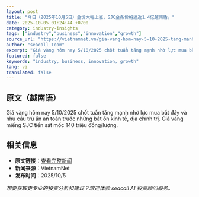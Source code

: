 ```yaml
---
layout: post
title: "今日（2025年10月5日）金价大幅上涨，SJC金条价格逼近1.4亿越南盾。"
date: 2025-10-05 01:24:44 +0700
category: industry-insights
tags: ["industry","business","innovation","growth"]
source_url: "https://vietnamnet.vn/gia-vang-hom-nay-5-10-2025-tang-manh-vang-mieng-sjc-tien-gan-140-trieu-dong-2449227.html"
author: "seacall Team"
excerpt: "Giá vàng hôm nay 5/10/2025 chốt tuần tăng mạnh nhờ lực mua bắt đáy và nhu cầu trú ẩn an toàn trước những bất ổn kinh tế, địa chính trị. Giá vàng miếng SJC tiến sát mốc 140 triệu đồng/lượng...."
featured: false
keywords: "industry, business, innovation, growth"
lang: vi
translated: false
---
```


## 原文（越南语）

Giá vàng hôm nay 5/10/2025 chốt tuần tăng mạnh nhờ lực mua bắt đáy và nhu cầu trú ẩn an toàn trước những bất ổn kinh tế, địa chính trị. Giá vàng miếng SJC tiến sát mốc 140 triệu đồng/lượng.

## 相关信息

- **原文链接**：[查看完整新闻](https://vietnamnet.vn/gia-vang-hom-nay-5-10-2025-tang-manh-vang-mieng-sjc-tien-gan-140-trieu-dong-2449227.html)
- **新闻来源**：VietnamNet
- **发布时间**：2025/10/5

*想要获取更专业的投资分析和建议？欢迎体验 seacall AI 投资顾问服务。*